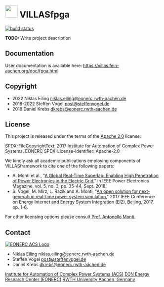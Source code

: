 # <img src="doc/pictures/villas_fpga.png" width=40 /> VILLASfpga

[![build status](https://git.rwth-aachen.de/acs/public/villas/fpga/fpga/badges/master/pipeline.svg)](https://git.rwth-aachen.de/acs/public/villas/fpga/fpga/-/pipelines/)


**TODO:** Write project description

## Documentation

User documentation is available here: <https://villas.fein-aachen.org/doc/fpga.html>

## Copyright

- 2022 Niklas Eiling <niklas.eiling@eonerc.rwth-aachen.de>
- 2018-2022 Steffen Vogel <post@steffenvogel.de>
- 2018 Daniel Krebs <dkrebs@eonerc.rwth-aachen.de>

## License

This project is released under the terms of the [Apache 2.0](LICENSE) license:

SPDX-FileCopyrightText: 2017 Institute for Automation of Complex Power Systems, EONERC
SPDX-License-Identifier: Apache-2.0

We kindly ask all academic publications employing components of VILLASframework to cite one of the following papers:

- A. Monti et al., "[A Global Real-Time Superlab: Enabling High Penetration of Power Electronics in the Electric Grid](https://ieeexplore.ieee.org/document/8458285/)," in IEEE Power Electronics Magazine, vol. 5, no. 3, pp. 35-44, Sept. 2018.
- S. Vogel, M. Mirz, L. Razik and A. Monti, "[An open solution for next-generation real-time power system simulation](http://ieeexplore.ieee.org/stamp/stamp.jsp?tp=&arnumber=8245739&isnumber=8244404)," 2017 IEEE Conference on Energy Internet and Energy System Integration (EI2), Beijing, 2017, pp. 1-6.

For other licensing options please consult [Prof. Antonello Monti](mailto:amonti@eonerc.rwth-aachen.de).

## Contact

[![EONERC ACS Logo](doc/pictures/eonerc_logo.png)](http://www.acs.eonerc.rwth-aachen.de)

- Niklas Eiling <niklas.eiling@eonerc.rwth-aachen.de>
- Steffen Vogel <post@steffenvogel.de>
- Daniel Krebs <dkrebs@eonerc.rwth-aachen.de>

[Institute for Automation of Complex Power Systems (ACS)](http://www.acs.eonerc.rwth-aachen.de)
[EON Energy Research Center (EONERC)](http://www.eonerc.rwth-aachen.de)
[RWTH University Aachen, Germany](http://www.rwth-aachen.de)
